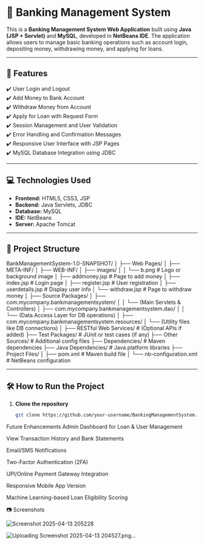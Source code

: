 # 🏦 Banking Management System

This is a **Banking Management System Web Application** built using **Java (JSP + Servlet)** and **MySQL**, developed in **NetBeans IDE**. The application allows users to manage basic banking operations such as account login, depositing money, withdrawing money, and applying for loans.

---

## 📌 Features

✔️ User Login and Logout  
✔️ Add Money to Bank Account  
✔️ Withdraw Money from Account  
✔️ Apply for Loan with Request Form  
✔️ Session Management and User Validation  
✔️ Error Handling and Confirmation Messages  
✔️ Responsive User Interface with JSP Pages  
✔️ MySQL Database Integration using JDBC

---

## 💻 Technologies Used

- **Frontend:** HTML5, CSS3, JSP  
- **Backend:** Java Servlets, JDBC  
- **Database:** MySQL  
- **IDE:** NetBeans  
- **Server:** Apache Tomcat  

---

## 📁 Project Structure

BankManagementSystem-1.0-SNAPSHOT/
│
├── Web Pages/
│   ├── META-INF/
│   ├── WEB-INF/
│   ├── images/
│   │   └── b.png                  # Logo or background image
│   ├── addmoney.jsp              # Page to add money
│   ├── index.jsp                 # Login page
│   ├── register.jsp              # User registration
│   ├── userdetails.jsp           # Display user info
│   └── withdraw.jsp              # Page to withdraw money
│
├── Source Packages/
│   ├── com.mycompany.bankmanagementsystem/
│   │   └── (Main Servlets & Controllers)
│   ├── com.mycompany.bankmanagementsystem.dao/
│   │   └── (Data Access Layer for DB operations)
│   ├── com.mycompany.bankmanagementsystem.resources/
│       └── (Utility files like DB connections)
│
├── RESTful Web Services/         # (Optional APIs if added)
├── Test Packages/                # JUnit or test cases (if any)
├── Other Sources/                # Additional config files
├── Dependencies/                 # Maven dependencies
├── Java Dependencies/            # Java platform libraries
├── Project Files/
│   ├── pom.xml                   # Maven build file
│   └── nb-configuration.xml      # NetBeans configuration


---

## 🛠️ How to Run the Project

1. **Clone the repository**
   ```bash
   git clone https://github.com/your-username/BankingManagementSystem.git

 Future Enhancements
Admin Dashboard for Loan & User Management

View Transaction History and Bank Statements

Email/SMS Notifications

Two-Factor Authentication (2FA)

UPI/Online Payment Gateway Integration

Responsive Mobile App Version

Machine Learning-based Loan Eligibility Scoring

📷 Screenshots


![Screenshot 2025-04-13 205228](https://github.com/user-attachments/assets/9a8ee13f-69fd-4e68-8851-7378bbbdcd15)

![Uploading Screenshot 2025-04-13 204527.png…]()



